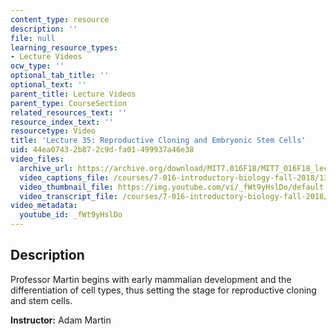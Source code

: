 ```yaml
---
content_type: resource
description: ''
file: null
learning_resource_types:
- Lecture Videos
ocw_type: ''
optional_tab_title: ''
optional_text: ''
parent_title: Lecture Videos
parent_type: CourseSection
related_resources_text: ''
resource_index_text: ''
resourcetype: Video
title: 'Lecture 35: Reproductive Cloning and Embryonic Stem Cells'
uid: 44ea0743-2b87-2c9d-fa01-499937a46e38
video_files:
  archive_url: https://archive.org/download/MIT7.016F18/MIT7_016F18_lec35_300k.mp4
  video_captions_file: /courses/7-016-introductory-biology-fall-2018/13afdb8d89035e2b9847433ce8e012fe_fWt9yHslDo.vtt
  video_thumbnail_file: https://img.youtube.com/vi/_fWt9yHslDo/default.jpg
  video_transcript_file: /courses/7-016-introductory-biology-fall-2018/c11a76b467e0273daf134feedf20d34a_fWt9yHslDo.pdf
video_metadata:
  youtube_id: _fWt9yHslDo
---
```


Description
-----------

Professor Martin begins with early mammalian development and the differentiation of cell types, thus setting the stage for reproductive cloning and stem cells.

**Instructor:** Adam Martin